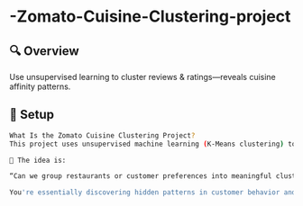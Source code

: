 # -Zomato-Cuisine-Clustering-project

## 🔍 Overview
Use unsupervised learning to cluster reviews & ratings—reveals cuisine affinity patterns.

## 🔧 Setup
```bash
What Is the Zomato Cuisine Clustering Project?
This project uses unsupervised machine learning (K-Means clustering) to analyze restaurant reviews and ratings from platforms like Zomato.

🧠 The idea is:

“Can we group restaurants or customer preferences into meaningful clusters based on what people say (reviews) and how they rate (ratings)?”

You're essentially discovering hidden patterns in customer behavior and restaurant types—without any labels or categories provided.
